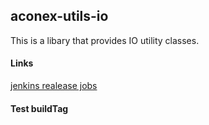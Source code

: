 aconex-utils-io
---

This is a libary that provides IO utility classes.


#### Links

[jenkins realease jobs](https://babylon-ci.engr.acx/job/aconex-utils-io-release/)

#### Test buildTag